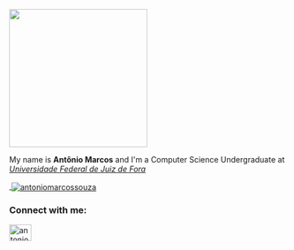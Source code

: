 <a href="#">
  <img src="https://media.giphy.com/media/Nx0rz3jtxtEre/giphy.gif" width="250">
</a>

<p align="left">My name is <b>Antônio Marcos</b> and I'm a Computer Science Undergraduate at <a href="https://www2.ufjf.br/ufjf/"><i>Universidade Federal de Juiz de Fora</i></a></p>

<a href="#">
  <p align="left">&nbsp;<img align="center" src="https://github-readme-stats.vercel.app/api?username=antoniomarcossouza&show_icons=true&theme=tokyonight&hide_border=true&count_private=true&locale=en" alt="antoniomarcossouza" /></p>
</a>

<h3 align="left">Connect with me:</h3>
<a href="https://linkedin.com/in/antoniomarcossouza" target="_blank">
  <img align="center" src="https://raw.githubusercontent.com/rahuldkjain/github-profile-readme-generator/master/src/images/icons/Social/linked-in-alt.svg" alt="antoniomarcossouza" height="30" width="40" />
</a>
